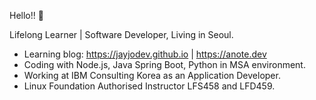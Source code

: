 Hello!! 👋

Lifelong Learner | Software Developer, Living in Seoul.

* Learning blog: https://jayjodev.github.io | https://anote.dev 
* Coding with Node.js, Java Spring Boot, Python in MSA environment.
* Working at IBM Consulting Korea as an Application Developer.
* Linux Foundation Authorised Instructor LFS458 and LFD459.
